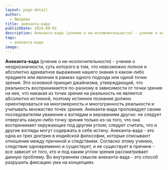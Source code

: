 ```yaml
---
layout: page-detail
author:
  - Яшодеви
title: анеканта-вада
publishDate: 2024-09-01
description: Анеканта-вада (учение о не-исключительности) - учение о неоднозначности, суть которого в том, что невозможно полное и абсолютно адекватное выражение нашего знания о каком-либо предмете или явлении в рамках одного подхода или одной точки зрения.
tags:
  - анеканта-вада
image:
---
```

**Анеканта-вада** (учение о не-исключительности) - учение о неоднозначности, суть которого в том, что невозможно полное и абсолютно адекватное выражение нашего знания о каком-либо предмете или явлении в рамках одного подхода или одной точки зрения. Это основной принцип джайнизма, утверждающий, что реальность воспринимается по-разному в зависимости от точки зрения на нее, что никакая из точек зрения на реальность не является абсолютно истинной, поэтому истинное познание должно ориентироваться на многомерность и многогранность реальности и учитывать множество точек зрения. Анеканта-вада проповедует своим последователям уважение к взглядам и верованиям других: не следует отвергать какую-либо точку зрения только из-за того, что она воспринимает окружающее под другим углом; следует считать, что и другие взгляды могут содержать в себе истину.
Анеканта-вада - это одна из трех доктрин в индийской философии, которые описывают отношения между причиной и следствием. Согласно этому учению, следствие одновременно и существует, и не существует в причине - все зависит от того, кто и под каким углом зрения рассматривает данную проблему. Во внутреннем смысле анеканта-вада - это способ разрушить фиксацию ума на концепциях.

